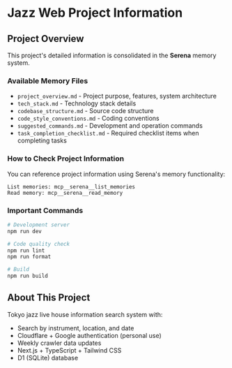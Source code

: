 # Jazz Web Project Information

## Project Overview
This project's detailed information is consolidated in the **Serena** memory system.

### Available Memory Files
- `project_overview.md` - Project purpose, features, system architecture
- `tech_stack.md` - Technology stack details
- `codebase_structure.md` - Source code structure
- `code_style_conventions.md` - Coding conventions
- `suggested_commands.md` - Development and operation commands
- `task_completion_checklist.md` - Required checklist items when completing tasks

### How to Check Project Information
You can reference project information using Serena's memory functionality:
```
List memories: mcp__serena__list_memories
Read memory: mcp__serena__read_memory
```

### Important Commands
```bash
# Development server
npm run dev

# Code quality check
npm run lint
npm run format

# Build
npm run build
```

## About This Project
Tokyo jazz live house information search system with:
- Search by instrument, location, and date
- Cloudflare + Google authentication (personal use)
- Weekly crawler data updates
- Next.js + TypeScript + Tailwind CSS
- D1 (SQLite) database